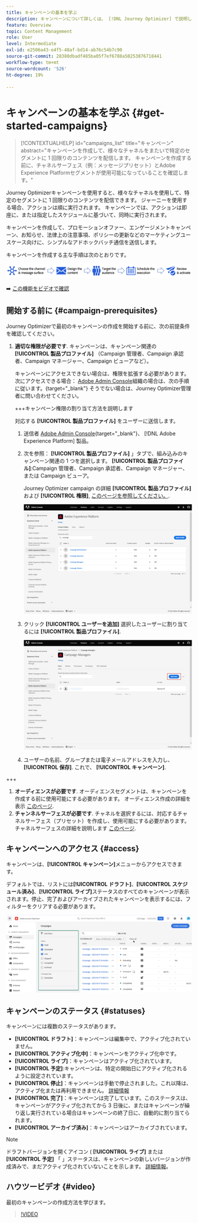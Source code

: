 ```yaml
---
title: キャンペーンの基本を学ぶ
description: キャンペーンについて詳しくは、 [!DNL Journey Optimizer] で説明します。
feature: Overview
topic: Content Management
role: User
level: Intermediate
exl-id: e2506a43-e4f5-48af-bd14-ab76c54b7c90
source-git-commit: 28380dbadf485ba05f7ef6788a50253876718441
workflow-type: tm+mt
source-wordcount: '526'
ht-degree: 19%

---
```


# キャンペーンの基本を学ぶ {#get-started-campaigns}

>[!CONTEXTUALHELP]
>id="campaigns_list"
>title="キャンペーン"
>abstract="キャンペーンを作成して、様々なチャネルをまたいで特定のセグメントに 1 回限りのコンテンツを配信します。 キャンペーンを作成する前に、チャネルサーフェス（例：メッセージプリセット）とAdobe Experience Platformセグメントが使用可能になっていることを確認します。"

Journey Optimizerキャンペーンを使用すると、様々なチャネルを使用して、特定のセグメントに 1 回限りのコンテンツを配信できます。 ジャーニーを使用する場合、アクションは順に実行されます。 キャンペーンでは、アクションは即座に、または指定したスケジュールに基づいて、同時に実行されます。

キャンペーンを作成して、プロモーションオファー、エンゲージメントキャンペーン、お知らせ、法律上の注意事項、ポリシーの更新などのマーケティングユースケース向けに、シンプルなアドホックバッチ通信を送信します。

キャンペーンを作成する主な手順は次のとおりです。

![](assets/create-campaign-process.png)

➡️ [この機能をビデオで確認](#video)

<!--You can create two types of campaigns:

* **Scheduled campaigns** allow for simple ad-hoc batch communications for marketing use cases like promotional offers, engagement campaigns, announcements, legal notices, or policy updates.
* **API Triggered Campaigns** allow for simple transactional/operational messages with REST APIs (password reset, card abandonment, etc.), where the need may involve personalization using profile attributes and contextual data from payload.-->

## 開始する前に {#campaign-prerequisites}

Journey Optimizerで最初のキャンペーンの作成を開始する前に、次の前提条件を確認してください。

1. **適切な権限が必要です**. キャンペーンは、キャンペーン関連の **[!UICONTROL 製品プロファイル]** （Campaign 管理者、Campaign 承認者、Campaign マネージャー、Campaign ビューアなど）。

   キャンペーンにアクセスできない場合は、権限を拡張する必要があります。 次にアクセスできる場合： [Adobe Admin Console](https://adminconsole.adobe.com/)組織の場合は、次の手順に従います。{target=&quot;_blank&quot;} そうでない場合は、Journey Optimizer管理者に問い合わせてください。

   +++キャンペーン権限の割り当て方法を説明します

   対応する **[!UICONTROL 製品プロファイル]** をユーザーに送信します。

   1. 送信者 [Adobe Admin Console](https://adminconsole.adobe.com/){target=&quot;_blank&quot;}、 [!DNL Adobe Experience Platform] 製品。

   1. 次を参照： **[!UICONTROL 製品プロファイル]** 」タブで、組み込みのキャンペーン関連の 1 つを選択します。 **[!UICONTROL 製品プロファイル]**:Campaign 管理者、Campaign 承認者、Campaign マネージャー、または Campaign ビューア。

      Journey Optimizer campaign の詳細 **[!UICONTROL 製品プロファイル]** および **[!UICONTROL 権限]**, [このページを参照してください。](../administration/ootb-product-profiles.md).

      ![](assets/do-not-localize/admin_1.png)

   1. クリック **[!UICONTROL ユーザーを追加]** 選択したユーザーに割り当てるには **[!UICONTROL 製品プロファイル]**.

      ![](assets/do-not-localize/admin_2.png)

   1. ユーザーの名前、グループまたは電子メールアドレスを入力し、 **[!UICONTROL 保存]**.
   これで、 **[!UICONTROL キャンペーン]**.

+++

1. **オーディエンスが必要です**. オーディエンスセグメントは、キャンペーンを作成する前に使用可能にする必要があります。 オーディエンス作成の詳細を表示 [このページ](../segment/about-segments.md).
1. **チャンネルサーフェスが必要です**. チャネルを選択するには、対応するチャネルサーフェス（プリセット）を作成し、使用可能にする必要があります。 チャネルサーフェスの詳細を説明します [このページ](../configuration/channel-surfaces.md).

## キャンペーンへのアクセス {#access}

キャンペーンは、**[!UICONTROL キャンペーン]**&#x200B;メニューからアクセスできます。

デフォルトでは、リストには&#x200B;**[!UICONTROL ドラフト]**、**[!UICONTROL スケジュール済み]**、**[!UICONTROL ライブ]**&#x200B;ステータスのすべてのキャンペーンが表示されます。停止、完了およびアーカイブされたキャンペーンを表示するには、フィルターをクリアする必要があります。

![](assets/create-campaign-list.png)

## キャンペーンのステータス {#statuses}

キャンペーンには複数のステータスがあります。

* **[!UICONTROL ドラフト]**：キャンペーンは編集中で、アクティブ化されていません。
* **[!UICONTROL アクティブ化中]**：キャンペーンをアクティブ化中です。
* **[!UICONTROL ライブ]**：キャンペーンはアクティブ化されています。
* **[!UICONTROL 予定]**:キャンペーンは、特定の開始日にアクティブ化されるように設定されています。
* **[!UICONTROL 停止]**：キャンペーンは手動で停止されました。これ以降は、アクティブ化または再利用できません。 [詳細情報](modify-stop-campaign.md#stop)
* **[!UICONTROL 完了]**：キャンペーンは完了しています。このステータスは、キャンペーンがアクティブ化されてから 3 日後に、またはキャンペーンが繰り返し実行されている場合はキャンペーンの終了日に、自動的に割り当てられます。
* **[!UICONTROL アーカイブ済み]**：キャンペーンはアーカイブされています。

>[!NOTE]
>
>ドラフトバージョンを開くアイコン ( **[!UICONTROL ライブ]** または **[!UICONTROL 予定]** 「 」ステータスは、キャンペーンの新しいバージョンが作成済みで、まだアクティブ化されていないことを示します。 [詳細情報](modify-stop-campaign.md#modify)。

## ハウツービデオ {#video}

最初のキャンペーンの作成方法を学びます。

>[!VIDEO](https://video.tv.adobe.com/v/346680?quality=12)
